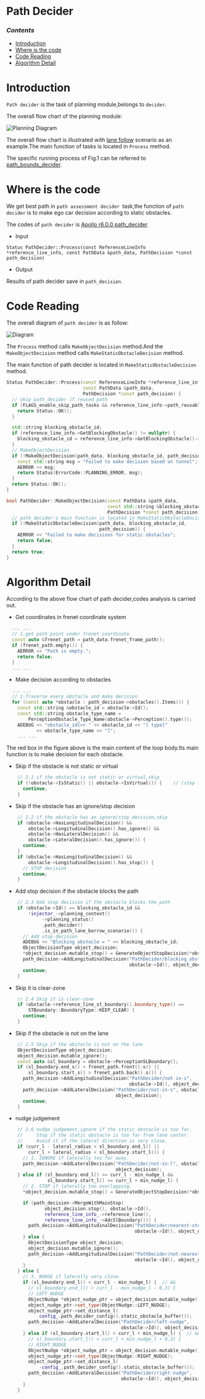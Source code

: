 # Path Decider

### *Contents*

- [Introduction](#introduction)
- [Where is the code](#where-is-the-code)
- [Code Reading](#code-reading)
- [Algorithm Detail](#algorithm-detail)

# Introduction

`Path decider` is the task of planning module,belongs to `decider`.

The overall flow chart of the planning module:

![Planning Diagram](../images/task/lane_follow.png)

The overall flow chart is illustrated with [lane follow](https://github.com/ApolloAuto/apollo/blob/r6.0.0/modules/planning/conf/scenario/lane_follow_config.pb.txt) scenario as an example.The main function of tasks is located in `Process` method.

The specific running process of Fig.1 can be referred to [path_bounds_decider]().

# Where is the code

We get best path in `path assessment decider `task,the function of `path decider` is to make ego car decision according to static obstacles.

The codes of `path decider` is [Apollo r6.0.0 path_decider](https://github.com/ApolloAuto/apollo/tree/r6.0.0/modules/planning/tasks/deciders/path_decider).

- Input

`Status PathDecider::Process(const ReferenceLineInfo *reference_line_info, const PathData &path_data,
 PathDecision *const path_decision)`

- Output

Results of path decider save in `path_decision`.

# Code Reading

The overall diagram of `path decider` is as follow:

![Diagram](../images/task/path_decider/path_decider.png)

The `Process` method calls `MakeObjectDecision` method.And the `MakeObjectDecision` method calls `MakeStaticObstacleDecision` method.

The main function of path decider is located in `MakeStaticObstacleDecision` method.

```C++
Status PathDecider::Process(const ReferenceLineInfo *reference_line_info,
                            const PathData &path_data,
                            PathDecision *const path_decision) {
  // skip path_decider if reused path
  if (FLAGS_enable_skip_path_tasks && reference_line_info->path_reusable()) {
    return Status::OK();
  }

  std::string blocking_obstacle_id;
  if (reference_line_info->GetBlockingObstacle() != nullptr) {
    blocking_obstacle_id = reference_line_info->GetBlockingObstacle()->Id();
  }
  // MakeObjectDecision
  if (!MakeObjectDecision(path_data, blocking_obstacle_id, path_decision)) {
    const std::string msg = "Failed to make decision based on tunnel";
    AERROR << msg;
    return Status(ErrorCode::PLANNING_ERROR, msg);
  }
  return Status::OK();
}

bool PathDecider::MakeObjectDecision(const PathData &path_data,
                                     const std::string &blocking_obstacle_id,
                                     PathDecision *const path_decision) {
  // path decider's main function is located in MakeStaticObstacleDecision
  if (!MakeStaticObstacleDecision(path_data, blocking_obstacle_id,
                                  path_decision)) {
    AERROR << "Failed to make decisions for static obstacles";
    return false;
  }
  return true;
}
```

# Algorithm Detail

According to the above flow chart of path decider,codes analysis is carried out.

- Get coordinates in frenet coordinate system

```C++
  ... ...
  // 1.get path point under frenet coordinate
  const auto &frenet_path = path_data.frenet_frame_path();
  if (frenet_path.empty()) {
    AERROR << "Path is empty.";
    return false;
  }
  ... ...
```

- Make decision according to obstacles

```C++
  ... ...
  // 2.Traverse every obstacle and make decision
  for (const auto *obstacle : path_decision->obstacles().Items()) {
    const std::string &obstacle_id = obstacle->Id();
    const std::string obstacle_type_name =
        PerceptionObstacle_Type_Name(obstacle->Perception().type());
    ADEBUG << "obstacle_id[<< " << obstacle_id << "] type["
           << obstacle_type_name << "]";
    ... ...
```

The red box in the figure above is the main content of the loop body.Its main function is to make decision for each obstacle.

- Skip if the obstacle is not static or virtual

```C++
    // 2.1 if the obstacle is not static or virtual,skip
    if (!obstacle->IsStatic() || obstacle->IsVirtual()) {    // (stop fence)
      continue;
    }
```

- Skip if the obstacle has an ignore/stop decision

```C++
    // 2.2 if the obstacle has an ignore/stop decision,skip
    if (obstacle->HasLongitudinalDecision() &&
        obstacle->LongitudinalDecision().has_ignore() &&
        obstacle->HasLateralDecision() &&
        obstacle->LateralDecision().has_ignore()) {
      continue;
    }
    if (obstacle->HasLongitudinalDecision() &&
        obstacle->LongitudinalDecision().has_stop()) {
      // STOP decision
      continue;
    }
```

- Add stop decision if the obstacle blocks the path

```C++
    // 2.3 Add stop decision if the obstacle blocks the path
    if (obstacle->Id() == blocking_obstacle_id &&
        !injector_->planning_context()
             ->planning_status()
             .path_decider()
             .is_in_path_lane_borrow_scenario()) {
      // Add stop decision
      ADEBUG << "Blocking obstacle = " << blocking_obstacle_id;
      ObjectDecisionType object_decision;
      *object_decision.mutable_stop() = GenerateObjectStopDecision(*obstacle);
      path_decision->AddLongitudinalDecision("PathDecider/blocking_obstacle",
                                             obstacle->Id(), object_decision);
      continue;
    }
```

- Skip it is clear-zone

```C++
    // 2.4 Skip it is clear-zone
    if (obstacle->reference_line_st_boundary().boundary_type() ==
        STBoundary::BoundaryType::KEEP_CLEAR) {
      continue;
    }
```

- Skip if the obstacle is not on the lane

```C++
    // 2.5 Skip if the obstacle is not on the lane
    ObjectDecisionType object_decision;
    object_decision.mutable_ignore();
    const auto &sl_boundary = obstacle->PerceptionSLBoundary();
    if (sl_boundary.end_s() < frenet_path.front().s() ||
        sl_boundary.start_s() > frenet_path.back().s()) {
      path_decision->AddLongitudinalDecision("PathDecider/not-in-s",
                                             obstacle->Id(), object_decision);
      path_decision->AddLateralDecision("PathDecider/not-in-s", obstacle->Id(),
                                        object_decision);
      continue;
    }
```

- nudge judgement

```C++
    // 2.6 nudge judgement,ignore if the static obstacle is too far.
    //     Stop if the static obstacle is too far from lane center.
    //     Avoid it if the lateral direction is very close.
    if (curr_l - lateral_radius > sl_boundary.end_l() ||
        curr_l + lateral_radius < sl_boundary.start_l()) {
      // 1. IGNORE if laterally too far away.
      path_decision->AddLateralDecision("PathDecider/not-in-l", obstacle->Id(),
                                        object_decision);
    } else if (sl_boundary.end_l() >= curr_l - min_nudge_l &&
               sl_boundary.start_l() <= curr_l + min_nudge_l) {
      // 2. STOP if laterally too overlapping.
      *object_decision.mutable_stop() = GenerateObjectStopDecision(*obstacle);

      if (path_decision->MergeWithMainStop(
              object_decision.stop(), obstacle->Id(),
              reference_line_info_->reference_line(),
              reference_line_info_->AdcSlBoundary())) {
        path_decision->AddLongitudinalDecision("PathDecider/nearest-stop",
                                               obstacle->Id(), object_decision);
      } else {
        ObjectDecisionType object_decision;
        object_decision.mutable_ignore();
        path_decision->AddLongitudinalDecision("PathDecider/not-nearest-stop",
                                               obstacle->Id(), object_decision);
      }
    } else {
      // 3. NUDGE if laterally very close.
      if (sl_boundary.end_l() < curr_l - min_nudge_l) {  // &&
        // sl_boundary.end_l() > curr_l - min_nudge_l - 0.3) {
        // LEFT_NUDGE
        ObjectNudge *object_nudge_ptr = object_decision.mutable_nudge();
        object_nudge_ptr->set_type(ObjectNudge::LEFT_NUDGE);
        object_nudge_ptr->set_distance_l(
            config_.path_decider_config().static_obstacle_buffer());
        path_decision->AddLateralDecision("PathDecider/left-nudge",
                                          obstacle->Id(), object_decision);
      } else if (sl_boundary.start_l() > curr_l + min_nudge_l) {  // &&
        // sl_boundary.start_l() < curr_l + min_nudge_l + 0.3) {
        // RIGHT_NUDGE
        ObjectNudge *object_nudge_ptr = object_decision.mutable_nudge();
        object_nudge_ptr->set_type(ObjectNudge::RIGHT_NUDGE);
        object_nudge_ptr->set_distance_l(
            -config_.path_decider_config().static_obstacle_buffer());
        path_decision->AddLateralDecision("PathDecider/right-nudge",
                                          obstacle->Id(), object_decision);
      }
    }
```
